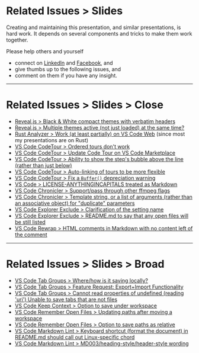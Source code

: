 <!-- .slide: id="Related_Issues_Slides" -->
<!-- Keep this header as "Related Issues > Slides", or update the same text in other .md files. -->
# Related Issues &gt; Slides

Creating and maintaining this presentation, and similar presentations, is hard work. It depends on
several components and tricks to make them work together.

Please help others and yourself

- connect on [LinkedIn](https://www.linkedin.com/in/peterkehl/) and
  [Facebook](https://www.facebook.com/peter.kehl.reflects/), and
- give thumbs up to the following issues, and
- comment on them if you have any insight.

---

<!-- .slide: id="Related_Issues_Slides_Close" -->
# Related Issues > Slides > Close

- [Reveal.js > Black & White compact themes with verbatim
  headers](https://github.com/hakimel/reveal.js/pull/3310)
- [Reveal.js >  Multiple themes active (not just loaded) at the same
  time?](https://github.com/hakimel/reveal.js/discussions/3312)
- [Rust Analyzer > Work (at least partially) on VS Code
  Web](https://github.com/rust-lang/rust-analyzer/issues/11309) (since most my presentations are on
  Rust)
- [VS Code CodeTour > Ordered tours don't work](https://github.com/microsoft/codetour/issues/248)
- [VS Code CodeTour > Update Code Tour on VS Code
  Marketplace](https://github.com/microsoft/codetour/issues/260)
- [VS Code CodeTour > Ability to show the step's bubble above the line (rather than just
  below)](https://github.com/microsoft/codetour/issues/259)
- [VS Code CodeTour > Auto-linking of tours to be more
  flexible](https://github.com/microsoft/codetour/issues/248)
- [VS Code CodeTour > Fix a `Buffer()` depreciation
  warning](https://github.com/microsoft/codetour/issues/262)
- [VS Code > LICENSE-ANYTHINGINCAPITALS treated as
  Markdown](https://github.com/microsoft/vscode/issues/165116)
- [VS Code Chronicler > Support/pass through other ffmpeg
  flags](https://github.com/arciisine/vscode-chronicler/issues/37)
- [VS Code Chronicler > Template string, or a list of arguments (rather than an associative object)
  for "duplicate" parameters](https://github.com/arciisine/vscode-chronicler/issues/38)
- [VS Code Explorer Exclude > Clarification of the setting
  name](https://github.com/sfccdevops/explorer-exclude-vscode-extension/issues/45)
- [VS Code Explorer Exclude > README.md to say that any open files will be still
  listed](https://github.com/sfccdevops/explorer-exclude-vscode-extension/issues/46)
- [VS Code Rewrap > HTML comments in Markdown with no content left of the
  comment](https://github.com/stkb/Rewrap/issues/350)
  
---

<!-- .slide: id="Related_Issues_Slides_Broad" -->
# Related Issues > Slides > Broad

- [VS Code Tab Groups > Where/how is it saving
  locally?](https://github.com/usama8800/VSCode-Tab-Groups/issues/50)
- [VS Code Tab Groups > Feature Request: Export+Import
  Functionality](https://github.com/usama8800/VSCode-Tab-Groups/issues/47)
- [VS Code Tab Groups > Cannot read properties of undefined (reading 'uri') Unable to save tabs that
  are not files](https://github.com/usama8800/VSCode-Tab-Groups/issues/45)
- [VS Code Keep Context > Option to save under
  workspace](https://github.com/marlomgirardi/vscode-keep-context/issues/14)
- [VS Code Remember Open Files > Updating paths after moving a
  workspace](https://gitlab.com/duendelunarllc/vscrof/-/issues/3)
- [VS Code Remember Open Files > Option to save paths as
  relative](https://gitlab.com/duendelunarllc/vscrof/-/issues/2)
- [VS Code Markdown Lint > Keyboard shortcut (format the document) in README.md should call out
  Linux-specific chord](https://github.com/DavidAnson/vscode-markdownlint/issues/255)
- [VS Code Markdown Lint &gt; MD003/heading-style/header-style
  wording](https://github.com/DavidAnson/vscode-markdownlint/issues/261)
